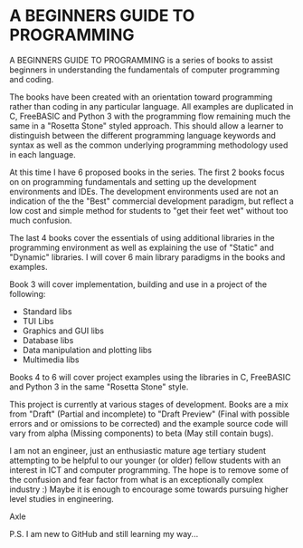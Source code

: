# A BEGINNERS GUIDE TO PROGRAMMING

A BEGINNERS GUIDE TO PROGRAMMING is a series of books to assist beginners in understanding the fundamentals of computer programming and coding.

The books have been created with an orientation toward programming rather than coding in any particular language. All examples are duplicated in C, FreeBASIC and Python 3 with the programming flow remaining much the same in a "Rosetta Stone" styled approach. This should allow a learner to distinguish between the different programming language keywords and syntax as well as the common underlying programming methodology used in each language.

At this time I have 6 proposed books in the series. The first 2 books focus on on programming fundamentals and setting up the development environments and IDEs. The development environments used are not an indication of the the "Best" commercial development paradigm, but reflect a low cost and simple method for students to "get their feet wet" without too much confusion.

The last 4 books cover the essentials of using additional libraries in the programming environment as well as explaining the use of "Static" and "Dynamic" libraries. I will cover 6 main library paradigms in the books and examples.

Book 3 will cover implementation, building and use in a project of the following: 

* Standard libs
* TUI Libs
* Graphics and GUI libs
* Database libs
* Data manipulation and plotting libs
* Multimedia libs

Books 4 to 6 will cover project examples using the libraries in C, FreeBASIC and Python 3 in the same "Rosetta Stone" style.


This project is currently at various stages of development. Books are a mix from "Draft" (Partial and incomplete) to "Draft Preview" (Final with possible errors and or omissions to be corrected) and the example source code will vary from alpha (Missing components) to beta (May still contain bugs).

I am not an engineer, just an enthusiastic mature age tertiary student attempting to be helpful to our younger (or older) fellow students with an interest in ICT and computer programming. The hope is to remove some of the confusion and fear factor from what is an exceptionally complex industry :)
Maybe it is enough to encourage some towards pursuing higher level studies in engineering.

Axle

P.S. I am new to GitHub and still learning my way...
